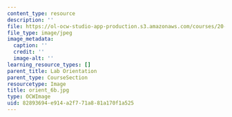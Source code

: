 ```yaml
---
content_type: resource
description: ''
file: https://ol-ocw-studio-app-production.s3.amazonaws.com/courses/20-109-laboratory-fundamentals-in-biological-engineering-spring-2010/82893694e914a2f771a881a170f1a525_orient_6b.jpg
file_type: image/jpeg
image_metadata:
  caption: ''
  credit: ''
  image-alt: ''
learning_resource_types: []
parent_title: Lab Orientation
parent_type: CourseSection
resourcetype: Image
title: orient_6b.jpg
type: OCWImage
uid: 82893694-e914-a2f7-71a8-81a170f1a525
---
```

